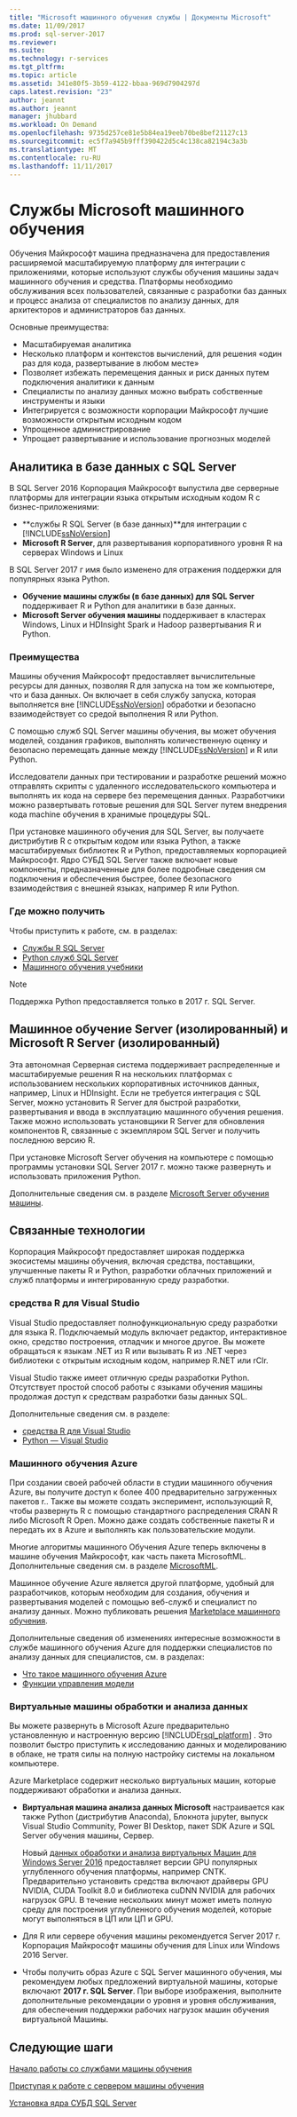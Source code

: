 ```yaml
---
title: "Microsoft машинного обучения службы | Документы Microsoft"
ms.date: 11/09/2017
ms.prod: sql-server-2017
ms.reviewer: 
ms.suite: 
ms.technology: r-services
ms.tgt_pltfrm: 
ms.topic: article
ms.assetid: 341e80f5-3b59-4122-bbaa-969d7904297d
caps.latest.revision: "23"
author: jeannt
ms.author: jeannt
manager: jhubbard
ms.workload: On Demand
ms.openlocfilehash: 9735d257ce81e5b84ea19eeb70be8bef21127c13
ms.sourcegitcommit: ec5f7a945b9fff390422d5c4c138ca82194c3a3b
ms.translationtype: MT
ms.contentlocale: ru-RU
ms.lasthandoff: 11/11/2017
---
```

# <a name="microsoft-machine-learning-services"></a>Службы Microsoft машинного обучения

Обучения Майкрософт машина предназначена для предоставления расширяемой масштабируемую платформу для интеграции с приложениями, которые используют службы обучения машины задач машинного обучения и средства. Платформы необходимо обслуживания всех пользователей, связанные с разработки баз данных и процесс анализа от специалистов по анализу данных, для архитекторов и администраторов баз данных.

Основные преимущества:

+ Масштабируемая аналитика
+ Несколько платформ и контекстов вычислений, для решения «один раз для кода, развертывание в любом месте»
+ Позволяет избежать перемещения данных и риск данных путем подключения аналитики к данным
+ Специалисты по анализу данных можно выбрать собственные инструменты и языки
+ Интегрируется с возможности корпорации Майкрософт лучшие возможности открытым исходным кодом
+ Упрощенное администрирование
+ Упрощает развертывание и использование прогнозных моделей

## <a name="in-database-analytics-with-sql-server"></a>Аналитика в базе данных с SQL Server

В SQL Server 2016 Корпорация Майкрософт выпустила две серверные платформы для интеграции языка открытым исходным кодом R с бизнес-приложениями:

+ **службы R SQL Server (в базе данных)**для интеграции с [!INCLUDE[ssNoVersion](../../includes/ssnoversion-md.md)]
+ **Microsoft R Server**, для развертывания корпоративного уровня R на серверах Windows и Linux

В SQL Server 2017 г имя было изменено для отражения поддержки для популярных языка Python.

+ **Обучение машины службы (в базе данных) для SQL Server** поддерживает R и Python для аналитики в базе данных.
+ **Microsoft Server обучения машины** поддерживает в кластерах Windows, Linux и HDInsight Spark и Hadoop развертывания R и Python.

### <a name="benefits"></a>Преимущества

Машины обучения Майкрософт предоставляет вычислительные ресурсы для данных, позволяя R для запуска на том же компьютере, что и база данных. Он включает в себя службу запуска, которая выполняется вне [!INCLUDE[ssNoVersion](../../includes/ssnoversion-md.md)] обработки и безопасно взаимодействует со средой выполнения R или Python.

С помощью служб SQL Server машины обучения, вы может обучения моделей, создания графиков, выполнять количественную оценку и безопасно перемещать данные между [!INCLUDE[ssNoVersion](../../includes/ssnoversion-md.md)] и R или Python.

Исследователи данных при тестировании и разработке решений можно отправлять скрипты с удаленного исследовательского компьютера и выполнять их кода на сервере без перемещения данных. Разработчики можно развертывать готовые решения для SQL Server путем внедрения кода machine обучения в хранимые процедуры SQL.

При установке машинного обучения для SQL Server, вы получаете дистрибутив R с открытым кодом или языка Python, а также масштабируемых библиотек R и Python, предоставляемых корпорацией Майкрософт. Ядро СУБД SQL Server также включает новые компоненты, предназначенные для более подробные сведения см подключения и обеспечения быстрее, более безопасного взаимодействия с внешней языках, например R или Python.

### <a name="where-to-get-it"></a>Где можно получить

Чтобы приступить к работе, см. в разделах:

+ [Службы R SQL Server](sql-server-r-services.md)
+ [Python служб SQL Server](../python/sql-server-python-services.md)
+ [Машинного обучения учебники](../tutorials/machine-learning-services-tutorials.md)

> [!NOTE]
> Поддержка Python предоставляется только в 2017 г. SQL Server. 

## <a name="machine-learning-server-standalone-and-microsoft-r-server-standalone"></a>Машинное обучение Server (изолированный) и Microsoft R Server (изолированный)

Эта автономная Серверная система поддерживает распределенные и масштабируемые решения R на нескольких платформах с использованием нескольких корпоративных источников данных, например, Linux и HDInsight. Если не требуется интеграция с SQL Server, можно установить R Server для быстрой разработки, развертывания и ввода в эксплуатацию машинного обучения решения. Также можно использовать установщики R Server для обновления компонентов R, связанные с экземпляром SQL Server и получить последнюю версию R.

При установке Microsoft Server обучения на компьютере с помощью программы установки SQL Server 2017 г. можно также развернуть и использовать приложения Python.

Дополнительные сведения см. в разделе [Microsoft Server обучения машины](https://docs.microsoft.com/r-server/index).

## <a name="related-technologies"></a>Связанные технологии

Корпорация Майкрософт предоставляет широкая поддержка экосистемы машины обучения, включая средства, поставщики, улучшенные пакеты R и Python, разработки облачных приложений и служб платформы и интегрированную среду разработки.

### <a name="r-tools-for-visual-studio"></a>cредства R для Visual Studio

Visual Studio предоставляет полнофункциональную среду разработки для языка R. Подключаемый модуль включает редактор, интерактивное окно, средство построения, отладчик и многое другое. Вы можете обращаться к языкам .NET из R или вызывать R из .NET через библиотеки c открытым исходным кодом, например R.NET или rClr.

Visual Studio также имеет отличную среды разработки Python. Отсутствует простой способ работы с языками обучения машины продолжая доступ к средствам разработки базы данных SQL.

Дополнительные сведения см. в разделе:

+ [cредства R для Visual Studio](https://www.visualstudio.com/vs/rtvs/)
+ [Python — Visual Studio](https://www.visualstudio.com/vs/python/)

### <a name="azure-machine-learning"></a>Машинного обучения Azure

При создании своей рабочей области в студии машинного обучения Azure, вы получите доступ к более 400 предварительно загруженных пакетов r.. Также вы можете создать эксперимент, использующий R, чтобы развернуть R с помощью стандартного распределения CRAN R либо Microsoft R Open. Можно даже создать собственные пакеты R и передать их в Azure и выполнять как пользовательские модули.

Многие алгоритмы машинного Обучения Azure теперь включены в машине обучения Майкрософт, как часть пакета MicrosoftML. Дополнительные сведения см. в разделе [MicrosoftML](https://docs.microsoft.com/r-server/r-reference/microsoftml/microsoftml-package).

Машинное обучение Azure является другой платформе, удобный для разработчиков, которым необходим для создания, обучения и развертывания моделей с помощью веб-служб и специалист по анализу данных. Можно публиковать решения [Marketplace машинного обучения](http://datamarket.azure.com/browse/data?category=machine-learning).

Дополнительные сведения об изменениях интересные возможности в службе машинного обучения Azure для поддержки специалистов по анализу данных для специалистов, см. в разделах:

+ [Что такое машинного обучения Azure](https://docs.microsoft.com/azure/machine-learning/preview/overview-what-is-azure-ml)
+ [Функции управления модели](https://docs.microsoft.com/azure/machine-learning/preview/model-management-overview)

### <a name="data-science-virtual-machines"></a>Виртуальные машины обработки и анализа данных

Вы можете развернуть в Microsoft Azure предварительно установленную и настроенную версию [!INCLUDE[rsql_platform](../../includes/rsql-platform-md.md)] . Это позволит быстро приступить к исследованию данных и моделированию в облаке, не тратя силы на полную настройку системы на локальном компьютере.

Azure Marketplace содержит несколько виртуальных машин, которые поддерживают обработки и анализа данных.

+ **Виртуальная машина анализа данных Microsoft** настраивается как также Python (дистрибутив Anaconda), Блокнота jupyter, выпуск Visual Studio Community, Power BI Desktop, пакет SDK Azure и SQL Server обучения машины, Сервер.

    Новый [данных обработки и анализа виртуальных Машин для Windows Server 2016](http://aka.ms/dsvm/win2016) предоставляет версии GPU популярных углубленного обучения платформы, например CNTK. Предварительно установить средства включают драйверы GPU NVIDIA, CUDA Toolkit 8.0 и библиотека cuDNN NVIDIA для рабочих нагрузок GPU. В течение нескольких минут может иметь полную среду для построения углубленного обучения моделей, которые могут выполняться в ЦП или ЦП и GPU.

+ Для R или сервере обучения машины рекомендуется Server 2017 г. Корпорация Майкрософт машины обучения для Linux или Windows 2016 Server.

+ Чтобы получить образ Azure с SQL Server машинного обучения, мы рекомендуем любых предложений виртуальной машины, которые включают **2017 г. SQL Server**. При выборе изображения, выполните дополнительные рекомендации о уровня и уровня обслуживания, для обеспечения поддержки рабочих нагрузок машин обучения виртуальной Машины.

## <a name="next-steps"></a>Следующие шаги

[Начало работы со службами машины обучения](getting-started-with-sql-server-r-services.md)

[Приступая к работе с сервером машины обучения](getting-started-with-microsoft-r-server-standalone.md)

[Установка ядра СУБД SQL Server](../../database-engine/install-windows/install-sql-server-database-engine.md)
